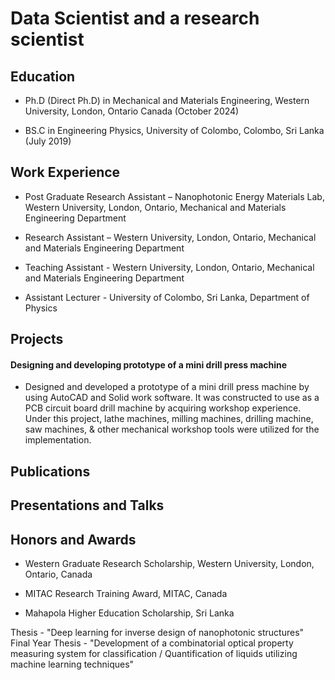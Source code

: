# Data Scientist and a research scientist

## Education
- Ph.D (Direct Ph.D) in Mechanical and Materials Engineering, Western University, London, Ontario Canada (October 2024)

- BS.C in Engineering Physics, University of Colombo, Colombo, Sri Lanka (July 2019)

## Work Experience
- Post Graduate Research Assistant – Nanophotonic Energy Materials Lab, Western University, London, Ontario, Mechanical and Materials Engineering Department
  
- Research Assistant – Western University, London, Ontario, Mechanical and Materials Engineering Department
  
- Teaching Assistant - Western University, London, Ontario, Mechanical and Materials Engineering Department
  
- Assistant Lecturer - University of Colombo, Sri Lanka, Department of Physics

## Projects
#### Designing and developing prototype of a mini drill press machine
  - Designed and developed a prototype of a mini drill press machine by using AutoCAD and Solid work software. It was constructed to use as a PCB circuit board drill machine by acquiring workshop experience. Under this project, lathe machines, milling machines, drilling machine, saw machines, & other mechanical workshop tools were utilized for the implementation.

## Publications

## Presentations and Talks

## Honors and Awards
- Western Graduate Research Scholarship, Western University, London, Ontario, Canada
               				
- MITAC Research Training Award, MITAC, Canada		           							         

- Mahapola Higher Education Scholarship, Sri Lanka		           								




Thesis - "Deep learning for inverse design of nanophotonic structures"
Final Year Thesis - "Development of a combinatorial optical property measuring system for classification / Quantification of liquids utilizing machine learning techniques" 
